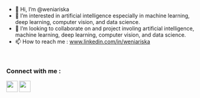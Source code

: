 - 👋 Hi, I’m @weniariska
- 👀 I’m interested in artificial intelligence especially in machine learning, deep learning, computer vision, and data science.
- 💞️ I’m looking to collaborate on and project involing artificial intelligence, machine learning, deep learning, computer vision, and data science.
- 📫 How to reach me : www.linkedin.com/in/weniariska
<br>
<h3>Connect with me :</h3>
<image width="30px" href="https://instagram.com/weniarisk_" src="https://user-images.githubusercontent.com/96558726/185200773-0d67da9e-cbff-49ce-9bb7-08923e867085.png" /> <image width="30px" href="https://instagram.com/weniarisk_" src="https://user-images.githubusercontent.com/96558726/185201298-92dc4d32-223f-49b6-8466-8fb39a4bea5b.png" />
<!---
weniariska/weniariska is a ✨ special ✨ repository because its `README.md` (this file) appears on your GitHub profile.
You can click the Preview link to take a look at your changes.
--->
